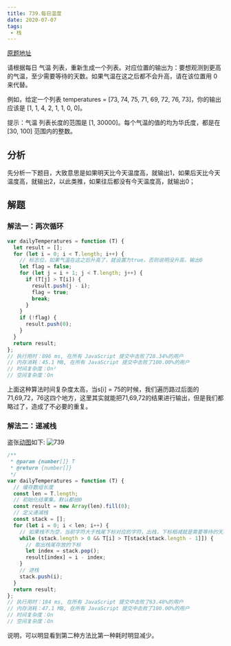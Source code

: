 ```yaml
---
title: 739.每日温度
date: 2020-07-07
tags:
 - 栈
---
```

[原题地址](https://leetcode-cn.com/problems/daily-temperatures/)

请根据每日 气温 列表，重新生成一个列表。对应位置的输出为：要想观测到更高的气温，至少需要等待的天数。如果气温在这之后都不会升高，请在该位置用 0 来代替。

例如，给定一个列表 temperatures = [73, 74, 75, 71, 69, 72, 76, 73]，你的输出应该是 [1, 1, 4, 2, 1, 1, 0, 0]。

提示：气温 列表长度的范围是 [1, 30000]。每个气温的值的均为华氏度，都是在 [30, 100] 范围内的整数。

## 分析
先分析一下题目，大致意思是如果明天比今天温度高，就输出1，如果后天比今天温度高，就输出2，以此类推，如果往后都没有今天温度高，就输出0；

## 解题
### 解法一：两次循环
```js
var dailyTemperatures = function (T) {
  let result = [];
  for (let i = 0; i < T.length; i++) {
    // 标志位，如果气温在这之后升高了，就设置为true，否则说明没升高，输出0
    let flag = false;
    for (let j = i + 1; j < T.length; j++) {
      if (T[j] > T[i]) {
        result.push(j - i);
        flag = true;
        break;
      }
    }
    if (!flag) {
      result.push(0);
    }
  }
  return result;
};
// 执行用时：896 ms, 在所有 JavaScript 提交中击败了28.34%的用户
// 内存消耗：45.1 MB, 在所有 JavaScript 提交中击败了100.00%的用户
// 时间复杂度：On²
// 空间复杂度：On
```
上面这种算法时间复杂度太高，当s[i] = 75的时候，我们遍历路过后面的71,69,72，76这四个地方，这里其实就能把71,69,72的结果进行输出，但是我们都略过了，造成了不必要的重复。

### 解法二：递减栈
盗张[动图](https://leetcode-cn.com/problems/daily-temperatures/solution/cheng-xu-yuan-de-zi-wo-xiu-yang-739-daily-temperat/)如下:
![739](../image/739.gif)

```js
/**
 * @param {number[]} T
 * @return {number[]}
 */
var dailyTemperatures = function (T) {
  // 缓存数组长度
  const len = T.length;
  // 初始化结果集。默认都给0
  const result = new Array(len).fill(0);
  // 定义递减栈
  const stack = [];
  for (let i = 0; i < len; i++) {
    // 如果栈不为空，当前字符大于栈尾下标对应的字符，出栈，下标相减就是需要等待的天数。
    while (stack.length > 0 && T[i] > T[stack[stack.length - 1]]) {
      // 取出栈尾存放的下标
      let index = stack.pop();
      result[index] = i - index;
    }
    // 进栈
    stack.push(i);
  }
  return result;
};
// 执行用时：184 ms, 在所有 JavaScript 提交中击败了63.48%的用户
// 内存消耗：47.1 MB, 在所有 JavaScript 提交中击败了100.00%的用户
// 时间复杂度：On
// 空间复杂度：On
```
说明，可以明显看到第二种方法比第一种耗时明显减少。